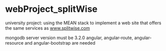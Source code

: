# webProject_splitWise
university project: using the MEAN stack to implement a web site that offers the same services as www.splitwise.com

mongodb server version must be 3.2.0
angular, angular-route, angular-resource and angular-bootstrap are needed
